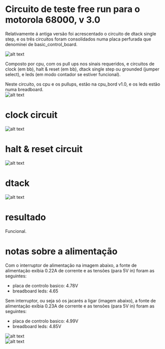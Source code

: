 # Circuito de teste free run para o motorola 68000, v 3.0
Relativamente á antiga versão foi acrescentado o circuito de dtack single step, e os três circuitos foram consolidados numa placa perfurada que denominei de basic_control_board.

![alt text](https://github.com/inaciose/68000x/blob/main/explorations/freerun/freerun3/freerun3-full-view1.jpeg?raw=true) 

Composto por cpu, com os pull ups nos sinais requeridos, e circuitos de clock (em bb), halt & reset (em bb), dtack single step ou grounded (jumper select), e leds (em modo contador se estiver funcional).  
  
Neste circuito, os cpu e os pullups, estão na cpu_bord v1.0, e os leds estão numa breadboard.  
![alt text](https://github.com/inaciose/68000x/blob/main/explorations/freerun/freerun1/freerun_circuit1.jpg?raw=true)  
  
# clock circuit
![alt text](https://github.com/inaciose/68000x/blob/main/explorations/clock/basic-2pin-crystal/basic-rc2014-clock1.jpg?raw=true)  
  
# halt & reset circuit
![alt text](https://github.com/inaciose/68000x/blob/main/explorations/reset/68kmyreset1/68kmyreset1.png?raw=true)  
  
# dtack
![alt text](https://github.com/inaciose/68000x/blob/main/explorations/dtack/68kmydtackpss1/68kmydtackpss1.png?raw=true)  
  
# resultado
Funcional.  
  
# notas sobre a alimentação
Com o interruptor de alimentação na imagem abaixo, a fonte de alimentação exibia 0.22A de corrente e as tensões (para 5V in) foram as seguintes:  
- placa de controlo basico: 4.78V
- breadboard leds: 4.65
  
Sem interruptor, ou seja só os jacarés a ligar (imagem abaixo), a fonte de alimentação exibia 0.23A de corrente e as tensões (para 5V in) foram as seguintes:
- placa de controlo basico: 4.99V
- breadboard leds: 4.85V

![alt text](https://github.com/inaciose/68000x/blob/main/explorations/freerun/freerun3/interruptor_quebra_tensao.jpeg?raw=true)  
![alt text](https://github.com/inaciose/68000x/blob/main/explorations/freerun/freerun3/jacare_directo_ok.jpeg?raw=true)  

